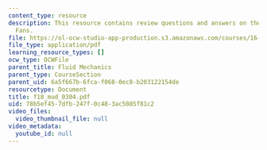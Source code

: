 ```yaml
---
content_type: resource
description: This resource contains review questions and answers on the topic of Expansion
  Fans.
file: https://ol-ocw-studio-app-production.s3.amazonaws.com/courses/16-01-unified-engineering-i-ii-iii-iv-fall-2005-spring-2006/78b5ef457dfb247f0c483ac5085f81c2_f18_mud_0304.pdf
file_type: application/pdf
learning_resource_types: []
ocw_type: OCWFile
parent_title: Fluid Mechanics
parent_type: CourseSection
parent_uid: 6a5f667b-6fca-f068-0ec8-b203122154de
resourcetype: Document
title: f18_mud_0304.pdf
uid: 78b5ef45-7dfb-247f-0c48-3ac5085f81c2
video_files:
  video_thumbnail_file: null
video_metadata:
  youtube_id: null
---
```

